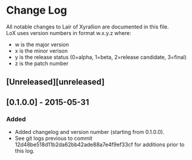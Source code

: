 # Change Log
All notable changes to Lair of Xyrallion are documented in this file.  
LoX uses version numbers in format w.x.y.z where:
- w is the major version
- x is the minor verison
- y is the release status (0=alpha, 1=beta, 2=release candidate, 3=final)
- z is the patch number

## [Unreleased][unreleased]

## [0.1.0.0] - 2015-05-31
### Added
- Added changelog and version number (starting from 0.1.0.0).
- See git logs previous to commit 12d48be518d11b2da62bb42ade88a7e4f9ef33cf for additions prior to this log.
